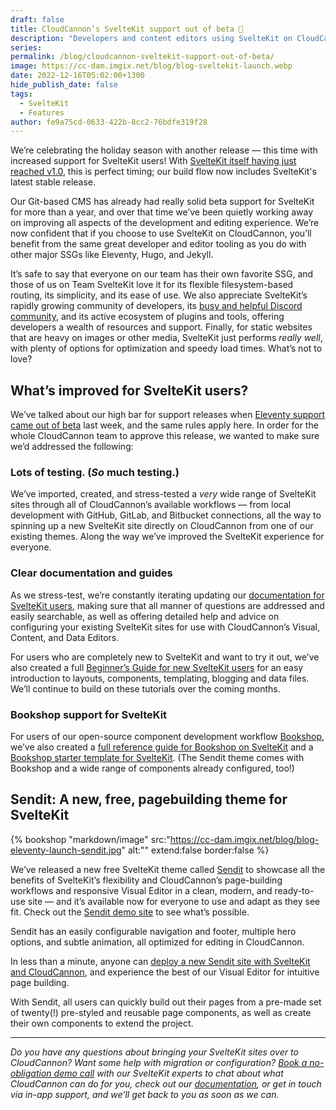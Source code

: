 ```yaml
---
draft: false
title: CloudCannon’s SvelteKit support out of beta 🎉
description: "Developers and content editors using SvelteKit on CloudCannon will now benefit from the same great tooling, tutorials, and documentation  as users of other major SSGs like Eleventy, Hugo, and Jekyll —\_as well as a free new theme!"
series:
permalink: /blog/cloudcannon-sveltekit-support-out-of-beta/
image: https://cc-dam.imgix.net/blog/blog-sveltekit-launch.webp
date: 2022-12-16T05:02:00+1300
hide_publish_date: false
tags:
  - SvelteKit
  - Features
author: fe9a75cd-0633-422b-8cc2-76bdfe319f28
---
```

We’re celebrating the holiday season with another release — this time with increased support for SvelteKit users\! With [SvelteKit itself having just reached v1.0](https://svelte.dev/blog/announcing-sveltekit-1.0), this is perfect timing; our build flow now includes SvelteKit's latest stable release.&nbsp;

Our Git-based CMS has already had really solid beta support for SvelteKit for more than a year, and over that time we’ve been quietly working away on improving all aspects of the development and editing experience. We’re now confident that if you choose to use SvelteKit on CloudCannon, you’ll benefit from the same great developer and editor tooling as you do with other major SSGs like Eleventy, Hugo, and Jekyll.

It’s safe to say that everyone on our team has their own favorite SSG, and those of us on Team SvelteKit love it for its flexible filesystem-based routing, its simplicity, and its ease of use. We also appreciate SvelteKit’s rapidly growing community of developers, its [busy and helpful Discord community](https://svelte.dev/chat), and its active ecosystem of plugins and tools, offering developers a wealth of resources and support. Finally, for static websites that are heavy on images or other media, SvelteKit just performs *really well*, with plenty of options for optimization and speedy load times. What’s not to love?

## What’s improved for SvelteKit users?

We’ve talked about our high bar for support releases when [Eleventy support came out of beta](https://cloudcannon.com/blog/new-eleventy-features-a-new-theme-and-full-eleventy-support/) last week, and the same rules apply here. In order for the whole CloudCannon team to approve this release, we wanted to make sure we’d addressed the following:

### Lots of testing. (*So* much testing.)

We’ve imported, created, and stress-tested a *very* wide range of SvelteKit sites through all of CloudCannon’s available workflows — from local development with GitHub, GitLab, and Bitbucket connections, all the way to spinning up a new SvelteKit site directly on CloudCannon from one of our existing themes. Along the way we’ve improved the SvelteKit experience for everyone.

### Clear documentation and guides

As we stress-test, we’re constantly iterating updating our [documentation for SvelteKit users](https://cloudcannon.com/documentation/?ssg=SvelteKit), making sure that all manner of questions are addressed and easily searchable, as well as offering detailed help and advice on configuring your existing SvelteKit sites for use with CloudCannon’s Visual, Content, and Data Editors.

For users who are completely new to SvelteKit and want to try it out, we’ve also created a full [Beginner’s Guide for new SvelteKit users](/tutorials/sveltekit-beginner-tutorial/) for an easy introduction to layouts, components, templating, blogging and data files. We’ll continue to build on these tutorials over the coming months.

### Bookshop support for SvelteKit

For users of our open-source component development workflow [Bookshop](https://github.com/CloudCannon/bookshop), we’ve also created a [full reference guide for Bookshop on SvelteKit](https://github.com/CloudCannon/bookshop/blob/main/guides/sveltekit.adoc) and a [Bookshop starter template for SvelteKit](https://github.com/CloudCannon/sveltekit-bookshop-starter/). (The Sendit theme comes with Bookshop and a wide range of components already configured, too\!)

## Sendit: A new, free, pagebuilding theme for SvelteKit

{% bookshop "markdown/image" src:"https://cc-dam.imgix.net/blog/blog-eleventy-launch-sendit.jpg" alt:"" extend:false border:false %}

We’ve released a new free SvelteKit theme called [Sendit](https://cloudcannon.com/community/themes/sendit/) to showcase all the benefits of SvelteKit’s flexibility and CloudCannon’s page-building workflows and responsive Visual Editor in a clean, modern, and ready-to-use site — and it’s available now for everyone to use and adapt as they see fit. Check out the [Sendit demo site](https://pleasant-worm.cloudvent.net/) to see what’s possible.

Sendit has an easily configurable navigation and footer, multiple hero options, and subtle animation, all optimized for editing in CloudCannon.

In less than a minute, anyone can [deploy a new Sendit site with SvelteKit and CloudCannon](https://app.cloudcannon.com/register#sites/connect/github/CloudCannon/sendit-sveltekit-template), and experience the best of our Visual Editor for intuitive page building.

With Sendit, all users can quickly build out their pages from a pre-made set of twenty(\!) pre-styled and reusable page components, as well as create their own components to extend the project.

---

*Do you have any questions about bringing your SvelteKit sites over to CloudCannon? Want some help with migration or configuration? [Book a no-obligation demo call](https://cloudcannon.com/book-a-demo/) with our SvelteKit experts to chat about what CloudCannon can do for you, check out our [documentation](https://cloudcannon.com/documentation/?ssg=SvelteKit), or get in touch via in-app support, and we’ll get back to you as soon as we can.*